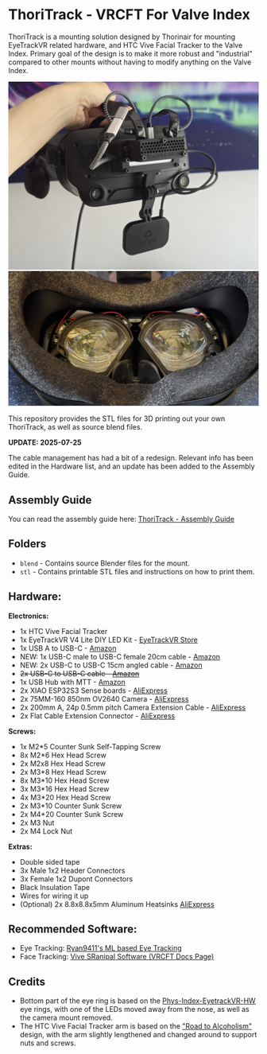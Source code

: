 # ThoriTrack - VRCFT For Valve Index

ThoriTrack is a mounting solution designed by Thorinair for mounting EyeTrackVR related hardware, and HTC Vive Facial Tracker to the Valve Index. Primary goal of the design is to make it more robust and "industrial" compared to other mounts without having to modify anything on the Valve Index.

![Overview Front](img/Overview-Front_New.jpg?raw=true)
![Overview Lens](img/Overview-Lens.jpg?raw=true)

This repository provides the STL files for 3D printing out your own ThoriTrack, as well as source blend files.

**UPDATE: 2025-07-25**

The cable management has had a bit of a redesign. Relevant info has been edited in the Hardware list, and an update has been added to the Assembly Guide.

## Assembly Guide

You can read the assembly guide here: [ThoriTrack - Assembly Guide](guide/README.md)

## Folders

* `blend` - Contains source Blender files for the mount.
* `stl` - Contains printable STL files and instructions on how to print them.

## Hardware:

**Electronics:**

* 1x HTC Vive Facial Tracker
* 1x EyeTrackVR V4 Lite DIY LED Kit - [EyeTrackVR Store](https://store.eyetrackvr.dev/products/v4-1-lite-diy-led-kit)
* 1x USB A to USB-C - [Amazon](https://www.amazon.de/dp/B0B5WQW3LD?ref=ppx_yo2ov_dt_b_fed_asin_title&th=1)
* NEW: 1x USB-C male to USB-C female 20cm cable - [Amazon](https://www.amazon.de/dp/B0DZ6NJ1F9?ref=ppx_yo2ov_dt_b_fed_asin_title)
* NEW: 2x USB-C to USB-C 15cm angled cable - [Amazon](https://www.amazon.de/dp/B0DGQMH5SY?ref=ppx_yo2ov_dt_b_fed_asin_title&th=1)
* ~~2x USB-C to USB-C cable - [Amazon](https://www.amazon.de/dp/B09C2D9Z7T?ref=ppx_yo2ov_dt_b_fed_asin_title&th=1)~~
* 1x USB Hub with MTT - [Amazon](https://www.amazon.de/dp/B07YN54Q33?ref=ppx_yo2ov_dt_b_fed_asin_title)
* 2x XIAO ESP32S3 Sense boards - [AliExpress](https://www.aliexpress.com/item/1005004788285643.html?spm=a2g0o.order_list.order_list_main.335.27e01802Ww8woQ)
* 2x 75MM-160 850nm OV2640 Camera - [AliExpress](https://www.aliexpress.com/item/1005003040149873.html?spm=a2g0o.order_list.order_list_main.340.27e01802Ww8woQ)
* 2x 200mm A, 24p 0.5mm pitch Camera Extension Cable - [AliExpress](https://www.aliexpress.com/item/4000022157163.html?spm=a2g0o.order_detail.order_detail_item.5.3bfbf19cXqxT1M)
* 2x Flat Cable Extension Connector - [AliExpress](https://www.aliexpress.com/item/1005004283030442.html?spm=a2g0o.order_list.order_list_main.324.27e01802Ww8woQ)

**Screws:**

* 1x M2*5 Counter Sunk Self-Tapping Screw
* 8x M2*6 Hex Head Screw
* 2x M2x8 Hex Head Screw
* 2x M3*8 Hex Head Screw
* 8x M3*10 Hex Head Screw
* 3x M3*16 Hex Head Screw
* 4x M3*20 Hex Head Screw
* 2x M3*10 Counter Sunk Screw
* 2x M4*20 Counter Sunk Screw
* 2x M3 Nut
* 2x M4 Lock Nut

**Extras:**

* Double sided tape
* 3x Male 1x2 Header Connectors
* 3x Female 1x2 Dupont Connectors
* Black Insulation Tape
* Wires for wiring it up
* (Optional) 2x 8.8x8.8x5mm Aluminum Heatsinks [AliExpress](https://www.aliexpress.com/item/1005004079109702.html?spm=a2g0o.order_list.order_list_main.11.5b9a1802sGerX3)

## Recommended Software:

* Eye Tracking: [Ryan9411's ML based Eye Tracking](https://github.com/ryan9411vr/EyeTracking)
* Face Tracking: [Vive SRanipal Software (VRCFT Docs Page)](https://docs.vrcft.io/docs/hardware/addons/vive/face-tracker)


## Credits

* Bottom part of the eye ring is based on the [Phys-Index-EyetrackVR-HW](https://github.com/Physics-Dude/Phys-Index-EyetrackVR-HW) eye rings, with one of the LEDs moved away from the nose, as well as the camera mount removed.
* The HTC Vive Facial Tracker arm is based on the ["Road to Alcoholism"](https://docs.vrcft.io/docs/hardware/addons/vive/face-tracker#valve-index) design, with the arm slightly lengthened and changed around to support nuts and screws.